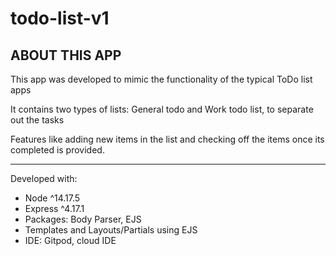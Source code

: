 # todo-list-v1

<h2>ABOUT THIS APP</h2>

<p>This app was developed to mimic the functionality of the typical ToDo list apps</p> 
<p>It contains two types of lists: General todo and Work todo list, to separate out the tasks</p> 
<p>Features like adding new items in the list and checking off the items once its completed is provided.</p> 

<hr> 

<p>Developed with: </p> 
<ul> 
    <li>Node ^14.17.5</li> 
    <li>Express ^4.17.1</li> 
    <li>Packages: Body Parser, EJS</li> 
    <li>Templates and Layouts/Partials using EJS</li> 
    <li>IDE: Gitpod, cloud IDE</li> 
</ul>
